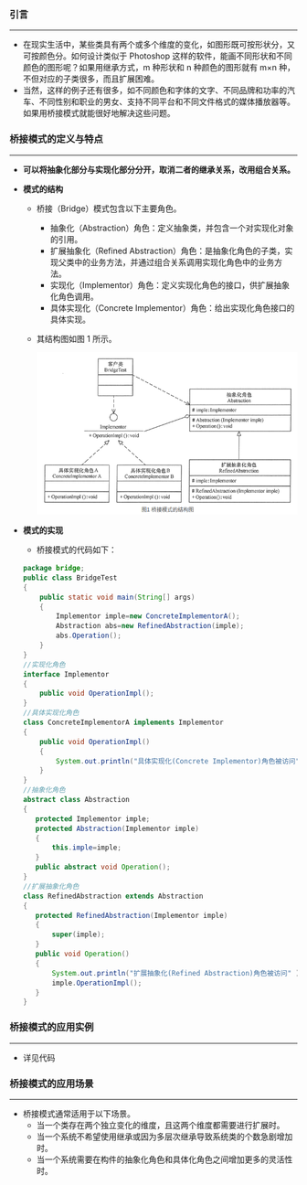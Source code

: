 ### 引言

------

- 在现实生活中，某些类具有两个或多个维度的变化，如图形既可按形状分，又可按颜色分。如何设计类似于 Photoshop 这样的软件，能画不同形状和不同颜色的图形呢？如果用继承方式，m 种形状和 n 种颜色的图形就有 m×n 种，不但对应的子类很多，而且扩展困难。
- 当然，这样的例子还有很多，如不同颜色和字体的文字、不同品牌和功率的汽车、不同性别和职业的男女、支持不同平台和不同文件格式的媒体播放器等。如果用桥接模式就能很好地解决这些问题。

### 桥接模式的定义与特点

------

* **可以将抽象化部分与实现化部分分开，取消二者的继承关系，改用组合关系。**

+ **模式的结构**

  + 桥接（Bridge）模式包含以下主要角色。
    + 抽象化（Abstraction）角色：定义抽象类，并包含一个对实现化对象的引用。
    + 扩展抽象化（Refined    Abstraction）角色：是抽象化角色的子类，实现父类中的业务方法，并通过组合关系调用实现化角色中的业务方法。
    + 实现化（Implementor）角色：定义实现化角色的接口，供扩展抽象化角色调用。
    + 具体实现化（Concrete Implementor）角色：给出实现化角色接口的具体实现。

  + 其结构图如图 1 所示。

    ![](./桥接模式结构图.png)

+ **模式的实现**

  + 桥接模式的代码如下：

  ```java
  package bridge;
  public class BridgeTest
  {
      public static void main(String[] args)
      {
          Implementor imple=new ConcreteImplementorA();
          Abstraction abs=new RefinedAbstraction(imple);
          abs.Operation();
      }
  }
  //实现化角色
  interface Implementor
  {
      public void OperationImpl();
  }
  //具体实现化角色
  class ConcreteImplementorA implements Implementor
  {
      public void OperationImpl()
      {
          System.out.println("具体实现化(Concrete Implementor)角色被访问" );
      }
  }
  //抽象化角色
  abstract class Abstraction
  {
     protected Implementor imple;
     protected Abstraction(Implementor imple)
     {
         this.imple=imple;
     }
     public abstract void Operation();   
  }
  //扩展抽象化角色
  class RefinedAbstraction extends Abstraction
  {
     protected RefinedAbstraction(Implementor imple)
     {
         super(imple);
     }
     public void Operation()
     {
         System.out.println("扩展抽象化(Refined Abstraction)角色被访问" );
         imple.OperationImpl();
     }
  }
  ```

### 桥接模式的应用实例

------

+ 详见代码

### 桥接模式的应用场景

------

+ 桥接模式通常适用于以下场景。
  + 当一个类存在两个独立变化的维度，且这两个维度都需要进行扩展时。
  + 当一个系统不希望使用继承或因为多层次继承导致系统类的个数急剧增加时。
  + 当一个系统需要在构件的抽象化角色和具体化角色之间增加更多的灵活性时。